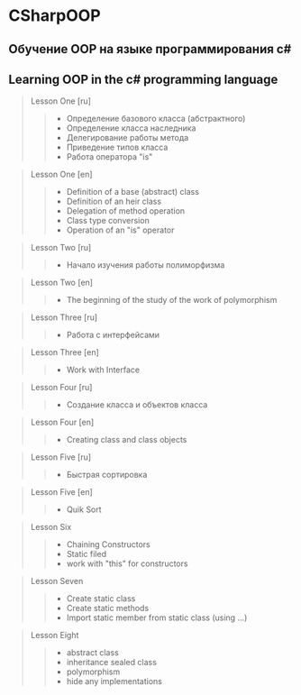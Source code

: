 # CSharpOOP

## Обучение OOP на языке программирования c#
## Learning OOP in the c# programming language

> Lesson One [ru]
> > + Определение базового класса (абстрактного)
> > + Определение класса наследника
> > + Делегирование работы метода
> > + Приведение типов класса
> > + Работа оператора "is"

> Lesson One [en]
> > + Definition of a base (abstract) class
> > + Definition of an heir class
> > + Delegation of method operation
> > + Class type conversion
> > + Operation of an "is" operator

> Lesson Two [ru]
> > + Начало изучения работы полиморфизма

> Lesson Two [en]
> > + The beginning of the study of the work of polymorphism

> Lesson Three [ru]
> > + Работа с интерфейсами

> Lesson Three [en]
> > + Work with Interface

> Lesson Four [ru]
> > + Создание класса и объектов класса

> Lesson Four [en]
> > + Creating class and class objects

> Lesson Five [ru]
> > + Быстрая сортировка

> Lesson Five [en]
> > + Quik Sort

> Lesson Six
> > + Chaining Constructors
> > + Static filed
> > + work with "this" for constructors

> Lesson Seven
> > + Create static class
> > + Create static methods
> > + Import static member from static class (using ...)

> Lesson Eight
> > + abstract class
> > + inheritance sealed class
> > + polymorphism
> > + hide any implementations
